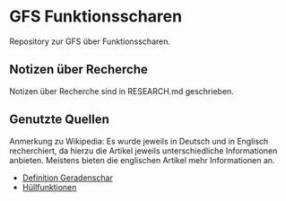 # GFS Funktionsscharen

Repository zur GFS über Funktionsscharen.

## Notizen über Recherche

Notizen über Recherche sind in RESEARCH.md geschrieben.

## Genutzte Quellen

Anmerkung zu Wikipedia: Es wurde jeweils in Deutsch und in Englisch recherchiert, da
hierzu die Artikel jeweils unterschiedliche Informationen anbieten. Meistens bieten
die englischen Artikel mehr Informationen an.

- [Definition Geradenschar](https://de.wikipedia.org/wiki/Kurvenschar)
- [Hüllfunktionen](https://de.wikipedia.org/wiki/Einh%C3%BCllende)
